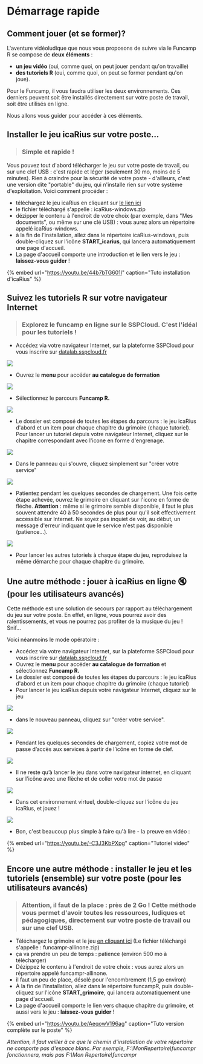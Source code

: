 # Démarrage rapide

## Comment jouer \(et se former\)?

L'aventure vidéoludique que nous vous proposons de suivre via le Funcamp R se compose de **deux éléments** :

* **un jeu vidéo** \(oui, comme quoi, on peut jouer pendant qu'on travaille\)   
* **des tutoriels R** \(oui, comme quoi, on peut se former pendant qu'on joue\).

Pour le Funcamp, il vous faudra utiliser les deux environnements. Ces derniers peuvent soit être installés directement sur votre poste de travail, soit être utilisés en ligne.

Nous allons vous guider pour accéder à ces éléments.

## Installer le jeu icaRius sur votre poste...

> ### Simple et rapide !

Vous pouvez tout d'abord télécharger le jeu sur votre poste de travail, ou sur une clef USB : c'est rapide et léger \(seulement 30 mo, moins de 5 minutes\). Rien à craindre pour la sécurité de votre poste - d'ailleurs, c'est une version dite "portable" du jeu, qui n'installe rien sur votre système d'exploitation. Voici comment procéder :

* téléchargez le jeu icaRius en cliquant sur [le lien ici](https://minio.lab.sspcloud.fr/funcampr/icaRius-windows.zip)
* le fichier téléchargé s'appelle : icaRius-windows.zip
* dézipper le contenu à l'endroit de votre choix \(par exemple, dans "Mes documents", ou même sur une clé USB\) : vous aurez alors un répertoire appelé icaRius-windows.
* à la fin de l'installation, allez dans le répertoire icaRius-windows, puis double-cliquez sur l'icône **START\_icarius**, qui lancera automatiquement une page d'accueil. 
* La page d'accueil comporte une introduction et le lien vers le jeu : **laissez-vous guider** ! 

{% embed url="https://youtu.be/44b7bTG601I" caption="Tuto installation d\'icaRius" %}

## Suivez les tutoriels R sur votre navigateur Internet

> ### Explorez le funcamp en ligne sur le SSPCloud. C'est l'idéal pour les tutoriels !

* Accédez via votre navigateur Internet, sur la plateforme SSPCloud pour vous inscrire sur [datalab.sspcloud.fr](https://onyxia.lab.sspcloud.fr)

![](.gitbook/assets/lancer-service-00.png)

* Ouvrez le **menu** pour accéder **au catalogue de formation**

![](.gitbook/assets/lancer-service-01.png)

* Sélectionnez le parcours **Funcamp R.**

![](.gitbook/assets/lancer-service-02.png)

* Le dossier est composé de toutes les étapes du parcours : le jeu icaRius d'abord et un item pour chaque chapitre du grimoire \(chaque tutoriel\). Pour lancer un tutoriel depuis votre navigateur Internet, cliquez sur le chapitre correspondant avec l'icone en forme d'engrenage.

![](.gitbook/assets/lancer-service-03.png)

* Dans le panneau qui s'ouvre, cliquez simplement sur "créer votre service"  

![](.gitbook/assets/lancer-service-04.png)

* Patientez pendant les quelques secondes de chargement. Une fois cette étape achevée, ouvrez le grimoire en cliquant sur l'icone en forme de fléche. **Attention** : même si le grimoire semble disponible, il faut le plus souvent attendre 40 à 50 secondes de plus pour qu'il soit effectivement accessible sur Internet. Ne soyez pas inquiet de voir, au début, un message d'erreur indiquant que le service n'est pas disponible \(patience...\).

![](.gitbook/assets/lancer-service-05.png)

* Pour lancer les autres tutoriels à chaque étape du jeu, reproduisez la même démarche pour chaque chapitre du grimoire.

## Une autre méthode : jouer à icaRius en ligne 🔇 \(pour les utilisateurs avancés\)

Cette méthode est une solution de secours par rapport au téléchargement du jeu sur votre poste. En effet, en ligne, vous pourrez avoir des ralentissements, et vous ne pourrez pas profiter de la musique du jeu ! Snif...

Voici néanmoins le mode opératoire :

* Accédez via votre navigateur Internet, sur la plateforme SSPCloud pour vous inscrire sur [datalab.sspcloud.fr](https://onyxia.lab.sspcloud.fr)
* Ouvrez le **menu** pour accéder **au catalogue de formation** et sélectionnez **Funcamp R.**
* Le dossier est composé de toutes les étapes du parcours : le jeu icaRius d'abord et un item pour chaque chapitre du grimoire \(chaque tutoriel\)
* Pour lancer le jeu icaRius depuis votre navigateur Internet, cliquez sur le jeu 

![](.gitbook/assets/lancer-game-01.png)

* dans le nouveau panneau, cliquez sur "créer votre service".

![](.gitbook/assets/lancer-game-02.png)

* Pendant les quelques secondes de chargement, copiez votre mot de passe d’accès aux services à partir de l’icône en forme de clef.

![](.gitbook/assets/lancer-game-03.png)

* Il ne reste qu’à lancer le jeu dans votre navigateur internet, en cliquant sur l'icône avec une flèche et de coller votre mot de passe

![](.gitbook/assets/lancer-game-04.png)

* Dans cet environnement virtuel, double-cliquez sur l'icône du jeu icaRius, et jouez !

![](.gitbook/assets/lancer-game-05.png)

* Bon, c'est beaucoup plus simple à faire qu'à lire - la preuve en vidéo :

{% embed url="https://youtu.be/-C3J3KbPXpg" caption="Tutoriel video" %}

## Encore une autre méthode : installer le jeu et les tutoriels \(ensemble\) sur votre poste \(pour les utilisateurs avancés\)

> ### Attention, il faut de la place : près de 2 Go ! Cette méthode vous permet d'avoir toutes les ressources, ludiques et pédagogiques, directement sur votre poste de travail ou sur une clef USB.

* Téléchargez le grimoire et le jeu [en cliquant ici](https://minio.lab.sspcloud.fr/funcampr/funcampr-allinone.zip) \(Le fichier téléchargé s'appelle : funcampr-allinone.zip\)
* ça va prendre un peu de temps : patience \(environ 500 mo à télécharger\)
* Dézippez le contenu à l'endroit de votre choix : vous aurez alors un répertoire appelé funcampr-allinone. 
* il faut un peu de place, désolé pour l'encombrement \(1,5 go environ\)
* À la fin de l'installation, allez dans le répertoire funcampR, puis double-cliquez sur l'icône **START\_grimoire**, qui lancera automatiquement une page d'accueil. 
* La page d'accueil comporte le lien vers chaque chapitre du grimoire, et aussi vers le jeu : **laissez-vous guider** ! 

{% embed url="https://youtu.be/AeqowV196ag" caption="Tuto version complète sur le poste" %}

_Attention, il faut veiller à ce que le chemin d'installation de votre répertoire ne comporte pas d'espace blanc. Par exemple, F:\MonRepertoire\funcampr fonctionnera, mais pas F:\Mon Repertoire\funcampr_

